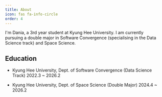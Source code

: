 ```yaml
---
title: About
icon: fas fa-info-circle
order: 4
---
```


I'm Dania, a 3rd year student at Kyung Hee University. I am currently pursuing a double major in Software Convergence (specialising in the Data Science track) and Space Science. 

## Education

- Kyung Hee University, Dept. of Software Convergence (Data Science Track)
2022.3 ~ 2026.2

- Kyung Hee University, Dept. of Space Science (Double Major)
2024.4 ~ 2026.2

